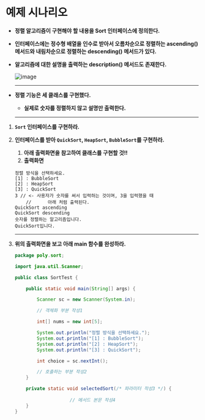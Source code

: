 # 예제 시나리오

- **정렬 알고리즘이 구현해야 할 내용을 Sort 인터페이스에 정의한다.**
- **인터페이스에는 정수형 배열을 인수로 받아서 오름차순으로 정렬하는 ascending() 메서드와 내림차순으로 정렬하는 descending() 메서드가 있다.**
- **알고리즘에 대한 설명을 출력하는 description() 메서드도 존재한다.**
    
    ![image](https://github.com/wkdtjdwns/Java/assets/128266768/98ad2482-6d75-44db-b03b-3831295bc958)
    
    ---
    
- **정렬 기능은 세 클래스를 구현했다.**
    - **실제로 숫자를 정렬하지 않고 설명만 출력한다.**
    
    ---
    
1. **`Sort` 인터페이스를 구현하라.**
2. **인터페이스를 받아 `QuickSort`, `HeapSort`, `BubbleSort`를 구현하라.**
    1. **아래 출력화면을 참고하여 클래스를 구현할 것!!**
    2. **출력화면**
    
    ```
    정렬 방식을 선택하세요.
    [1] : BubbleSort
    [2] : HeapSort
    [3] : QuickSort
    3 // <- 사용자가 숫자를 써서 입력하는 것이며, 3을 입력했을 때
    	//		아래 처럼 출력된다.
    QuickSort ascending
    QuickSort descending
    숫자를 정렬하는 알고리즘입니다.
    QuickSort입니다.
    ```
    
    ---
    
3. **위의 출력화면을 보고 아래 main 함수를 완성하라.**
    
    ```java
    package poly.sort;
    
    import java.util.Scanner;
    
    public class SortTest {
    
        public static void main(String[] args) {
    
            Scanner sc = new Scanner(System.in);
    
            // 객체화 부분 작성1
    
            int[] nums = new int[5];
    
            System.out.println("정렬 방식을 선택하세요.");
            System.out.println("[1] : BubbleSort");
            System.out.println("[2] : HeapSort");
            System.out.println("[3] : QuickSort");
    
            int choice = sc.nextInt();
    
            // 호출하는 부분 작성2
        }
    
        private static void selectedSort(/* 파라미터 작성3 */) {
            
                        // 메서드 본문 작성4
        }
    }
    
    ```
    
</aside>
